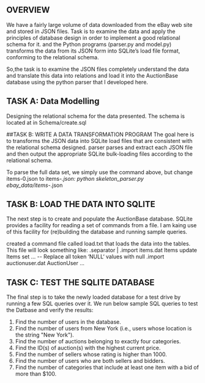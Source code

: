 ## OVERVIEW

We have a  fairly large volume of data downloaded  from the eBay web site and stored in JSON files. Task is to examine the data and apply the principles of database design in order to implement a good relational schema for it. 
and the Python programs (parser.py and model.py) transforms the data from its JSON form into SQLite’s load file format, conforming to the relational schema.

So,the task is to examine the JSON files completely understand the data and translate this data into relations and load it into the AuctionBase database using the python parser that I developed here.



##  TASK A: Data Modelling
Designing the relational schema for the data presented. The schema is located at in Schema/create.sql

##TASK B: WRITE A DATA TRANSFORMATION PROGRAM
The goal here is to transforms the JSON data into SQLite load files that are consistent with
the relational schema designed. 
parser parses and extract each JSON file and then output the appropriate
SQLite bulk-loading files according to the relational schema.

To parse the full data set, we simply use the command above, but change items-0.json to items-*.json:
python skeleton_parser.py ebay_data/items-*.json


## TASK B: LOAD THE DATA INTO SQLITE
The next step is to create and populate the AuctionBase database. SQLite provides a facility for reading a
set of commands from a file. I am kaing use of this facility for (re)building the database and running sample
queries.

created a command file called load.txt that loads the data into the tables. This file will look
something like:
.separator |
.import items.dat Items
update Items set ... -- Replace all token ‘NULL‘ values with null
.import auctionuser.dat AuctionUser
...

## TASK C: TEST THE SQLITE DATABASE
The final step is to take the newly loaded database for a test drive by running a few SQL queries over it.
We run below sample SQL queries to test the Datbase and verify the results:
1. Find the number of users in the database.
2. Find the number of users from New York (i.e., users whose location is the string "New York").
3. Find the number of auctions belonging to exactly four categories.
4. Find the ID(s) of auction(s) with the highest current price.
5. Find the number of sellers whose rating is higher than 1000.
6. Find the number of users who are both sellers and bidders.
7. Find the number of categories that include at least one item with a bid of more than $100.
